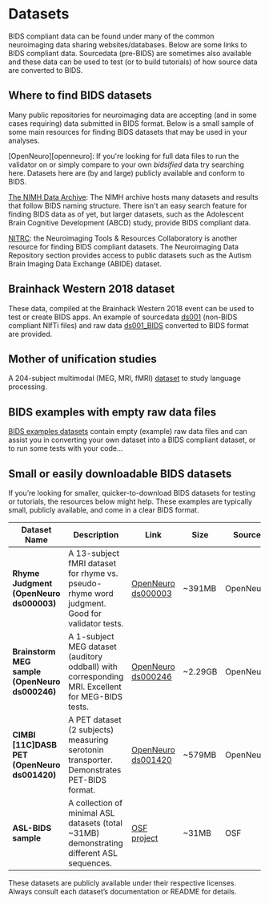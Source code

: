 # Datasets
BIDS compliant data can be found under many of the common neuroimaging data sharing
websites/databases. Below are some links to BIDS compliant data. Sourcedata (pre-BIDS)
are sometimes also available and these data can be used to test (or to build tutorials)
of how source data are converted to BIDS.

## Where to find BIDS datasets
Many public repositories for neuroimaging data are accepting (and in some cases requiring)
data submitted in BIDS format. Below is a small sample of some main resources for finding
BIDS datasets that may be used in your analyses.

[OpenNeuro][openneuro]:
If you're looking for full data files to run the validator on or simply compare to your
own _bidsified_ data try searching here. Datasets here are (by and large) publicly available and conform to BIDS.

[The NIMH Data Archive](https://nda.nih.gov/): The NIMH archive hosts many datasets and results
that follow BIDS naming structure. There isn't an easy search feature for finding BIDS data as of
yet, but larger datasets, such as the Adolescent Brain Cognitive Development (ABCD) study, provide
BIDS compliant data.

[NITRC](https://www.nitrc.org/xnat/index.php): the Neuroimaging Tools & Resources Collaboratory is another
resource for finding BIDS compliant datasets. The Neuroimaging Data Repository section provides
access to public datasets such as the Autism Brain Imaging Data Exchange (ABIDE) dataset.

## Brainhack Western 2018 dataset
These data, compiled at the Brainhack Western 2018 event can be used to test or create BIDS
apps. An example of sourcedata
[ds001](https://drive.google.com/drive/folders/15GiGHqit0gFFblOUuL2hSoWEJVw6q1M5)
(non-BIDS compliant NIfTi files) and raw data
[ds001_BIDS](https://drive.google.com/drive/folders/1A3TbarHbtXqx7FfW0UbWWuY1GflF3630) converted
to BIDS format are provided.

## Mother of unification studies

A 204-subject multimodal (MEG, MRI, fMRI) [dataset](https://doi.org/10.34973/37n0-yc51) to study language processing.

## BIDS examples with empty raw data files

[BIDS examples datasets](./examples.md) contain empty (example) raw data files
and can assist you in converting your own dataset into a BIDS compliant dataset,
or to run some tests with your code...

## Small or easily downloadable BIDS datasets

If you’re looking for smaller, quicker-to-download BIDS datasets for testing or tutorials, the resources below might help. These examples are typically small, publicly available, and come in a clear BIDS format.

| Dataset Name                                                | Description                                                                                     | Link                                                       | Size    | Source     |
| ----------------------------------------------------------- | ------------------------------------------------------------------------------------------------| ---------------------------------------------------------- | --------| ---------- |
| **Rhyme Judgment (OpenNeuro ds000003)**                    | A 13-subject fMRI dataset for rhyme vs. pseudo-rhyme word judgment. Good for validator tests.   | [OpenNeuro ds000003](https://openneuro.org/datasets/ds000003)  | ~391MB  | OpenNeuro  |
| **Brainstorm MEG sample (OpenNeuro ds000246)**             | A 1-subject MEG dataset (auditory oddball) with corresponding MRI. Excellent for MEG-BIDS tests.| [OpenNeuro ds000246](https://openneuro.org/datasets/ds000246)  | ~2.29GB  | OpenNeuro  |
| **CIMBI [11C]DASB PET (OpenNeuro ds001420)**               | A PET dataset (2 subjects) measuring serotonin transporter. Demonstrates PET-BIDS format. | [OpenNeuro ds001420](https://openneuro.org/datasets/ds001420)  | ~579MB  | OpenNeuro  |
| **ASL-BIDS sample**                                        | A collection of minimal ASL datasets (total ~31MB) demonstrating different ASL sequences.       | [OSF project](https://osf.io/3npsa/)                      | ~31MB   | OSF        |

These datasets are publicly available under their respective licenses. Always consult each dataset’s documentation or README for details.
